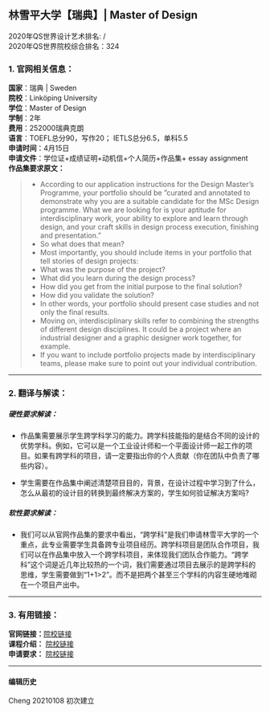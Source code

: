 ## 林雪平大学【瑞典】| Master of Design
2020年QS世界设计艺术排名: /  
2020年QS世界院校综合排名：324

### 1. 官网相关信息：

**国家**：瑞典 | Sweden  
**院校**：Linköping University  
**学位**：Master of Design  
**学制**：2年  
**费用**：252000瑞典克朗  
**语言**：TOEFL总分90，写作20；
         IETLS总分6.5，单科5.5  
**申请时间**：4月15日     
**申请文件**：学位证+成绩证明+动机信+个人简历+作品集+ essay assignment  
**作品集要求原文：**  
> - According to our application instructions for the Design Master’s Programme, your portfolio should be ”curated and annotated to demonstrate why you are a suitable candidate for the MSc Design programme. What we are looking for is your aptitude for interdisciplinary work, your ability to explore and learn through design, and your craft skills in design process execution, finishing and presentation.”
> - So what does that mean?
> - Most importantly, you should include items in your portfolio that tell stories of design projects:
> - What was the purpose of the project?
> - What did you learn during the design process?
> - How did you get from the initial purpose to the final solution?
> - How did you validate the solution?
> - In other words, your portfolio should present case studies and not only the final results.
> - Moving on, interdisciplinary skills refer to combining the strengths of different design disciplines. It could be a project where an industrial designer and a graphic designer work together, for example.
> - If you want to include portfolio projects made by interdisciplinary teams, please make sure to point out your individual contribution.
---


### 2. 翻译与解读：

##### 硬性要求解读：
- 作品集需要展示学生跨学科学习的能力。跨学科技能指的是结合不同的设计的优势学科。例如，它可以是一个工业设计师和一个平面设计师一起工作的项目。如果有跨学科的项目，请一定要指出你的个人贡献（你在团队中负责了哪些内容）。 

- 学生需要在作品集中阐述清楚项目目的，背景，在设计过程中学习到了什么，怎么从最初的设计目的转换到最终解决方案的，学生如何验证解决方案吗? 


##### 软性要求解读：
- 我们可以从官网作品集的要求中看出，“跨学科”是我们申请林雪平大学的一个重点，此专业需要学生具备跨专业项目经历。跨学科项目是团队合作项目，我们可以在作品集中放入一个跨学科项目，来体现我们团队合作能力。“跨学科”这个词是近几年比较热的一个词，我们需要通过项目去展示的是跨学科的思维，学生需要做到“1+1>2”。而不是把两个甚至三个学科的内容生硬地堆砌在一个项目产出中。

---

### 3. 有用链接：

**官网链接：**[院校链接](https://liu.se/en/education/program/6mdes)  
**课程介绍：** [院校链接](https://liu.se/studieinfo/en/program/6mdes/4180#)  
**申请要求：** [院校链接](https://liu.se/en/article/masters-entry-requirements)


---


#### 编辑历史


Cheng 20210108 初次建立  

